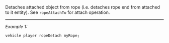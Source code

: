 Detaches attached object from rope (i.e. detaches rope end from attached to it entity). See `ropeAttachTo` for attach operation.


---
*Example 1:*
```sqf
vehicle player ropeDetach myRope;
```